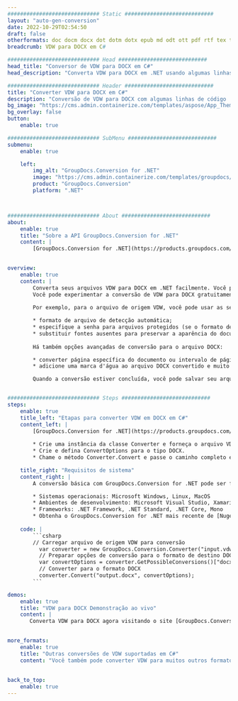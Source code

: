 ```yaml
---
############################# Static ############################
layout: "auto-gen-conversion"
date: 2022-10-29T02:54:50
draft: false
otherformats: doc docm docx dot dotm dotx epub md odt ott pdf rtf tex txt vdx vsdm vsdx vssm vssx vstm vstx vsx vtx xps
breadcrumb: VDW para DOCX em C#

############################# Head ############################
head_title: "Conversor de VDW para DOCX em C#"
head_description: "Converta VDW para DOCX em .NET usando algumas linhas de código. Use a API de conversão de documentos do GroupDocs para converter mais de 160 formatos de arquivo."

############################# Header ############################
title: "Converter VDW para DOCX em C#"
description: "Conversão de VDW para DOCX com algumas linhas de código .NET"
bg_image: "https://cms.admin.containerize.com/templates/aspose/App_Themes/V3/images/bg/header1.png"
bg_overlay: false
button:
    enable: true

############################# SubMenu ############################
submenu:
    enable: true

    left:
        img_alt: "GroupDocs.Conversion for .NET"
        image: "https://cms.admin.containerize.com/templates/groupdocs/images/product-logos/90x90-noborder/groupdocs-conversion-net.png"
        product: "GroupDocs.Conversion"
        platform: ".NET"



############################# About ############################
about:
    enable: true
    title: "Sobre a API GroupDocs.Conversion for .NET"
    content: |
        [GroupDocs.Conversion for .NET](https://products.groupdocs.com/conversion/net/) pode ser usado para converter Microsoft Word, Excel, PowerPoint, PDF, Visio e outros formatos. GroupDocs.Conversion é uma API independente que é adequada para sistemas internos e de back-end onde é necessário alto desempenho. Não depende de nenhum software como Microsoft ou Open Office.
    

overview:
    enable: true
    content: |
        Converta seus arquivos VDW para DOCX em .NET facilmente. Você pode usar apenas algumas linhas de código C# em qualquer plataforma de sua escolha, como - Windows, Linux, macOS.
        Você pode experimentar a conversão de VDW para DOCX gratuitamente e avaliar a qualidade dos resultados da conversão. Juntamente com cenários de conversão de arquivo simples, você pode tentar opções mais avançadas para carregar o arquivo de origem VDW e para salvar o resultado de saída DOCX. 
        
        Por exemplo, para o arquivo de origem VDW, você pode usar as seguintes opções de carregamento:

        * formato de arquivo de detecção automática;
        * especifique a senha para arquivos protegidos (se o formato de arquivo suportar);
        * substituir fontes ausentes para preservar a aparência do documento.
        
        Há também opções avançadas de conversão para o arquivo DOCX:

        * converter página específica do documento ou intervalo de páginas;
        * adicione uma marca d'água ao arquivo DOCX convertido e muito mais.

        Quando a conversão estiver concluída, você pode salvar seu arquivo DOCX no caminho do arquivo local ou em qualquer armazenamento de terceiros, como FTP, Amazon S3, Google Drive, Dropbox etc. Observe - para converter VDW para {{ TO}} não há necessidade de nenhum software adicional instalado - como MS Office, Open Office, Adobe Acrobat Reader etc.


############################# Steps ############################
steps:
    enable: true
    title_left: "Etapas para converter VDW em DOCX em C#"
    content_left: |
        [GroupDocs.Conversion for .NET](https://products.groupdocs.com/conversion/net/) torna mais fácil para os desenvolvedores converter um arquivo VDW para DOCX com algumas linhas de código.
        
        * Crie uma instância da classe Converter e forneça o arquivo VDW com o caminho completo
        * Crie e defina ConvertOptions para o tipo DOCX.
        * Chame o método Converter.Convert e passe o caminho completo e o formato (DOCX) como parâmetro

    title_right: "Requisitos de sistema"
    content_right: |
        A conversão básica com GroupDocs.Conversion for .NET pode ser feita em apenas algumas etapas simples. Nossas APIs são suportadas em todas as principais plataformas e sistemas operacionais. Antes de executar o código abaixo, certifique-se de ter os seguintes pré-requisitos instalados em seu sistema.

        * Sistemas operacionais: Microsoft Windows, Linux, MacOS
        * Ambientes de desenvolvimento: Microsoft Visual Studio, Xamarin, MonoDevelop
        * Frameworks: .NET Framework, .NET Standard, .NET Core, Mono
        * Obtenha o GroupDocs.Conversion for .NET mais recente de [Nuget](https://www.nuget.org/packages/groupdocs.conversion)
         
    code: |
        ```csharp    
        // Carregar arquivo de origem VDW para conversão
          var converter = new GroupDocs.Conversion.Converter("input.vdw");
          // Preparar opções de conversão para o formato de destino DOCX
          var convertOptions = converter.GetPossibleConversions()["docx"].ConvertOptions;
          // Converter para o formato DOCX
          converter.Convert("output.docx", convertOptions);
        ```

demos:
    enable: true
    title: "VDW para DOCX Demonstração ao vivo"
    content: |
       Converta VDW para DOCX agora visitando o site [GroupDocs.Conversion App](https://products.groupdocs.app/conversion/family). A demonstração online tem as seguintes vantagens
          

more_formats:
    enable: true
    title: "Outras conversões de VDW suportadas em C#"
    content: "Você também pode converter VDW para muitos outros formatos de arquivo. Por favor, veja a lista abaixo."
       
       
back_to_top:
    enable: true
---
```

